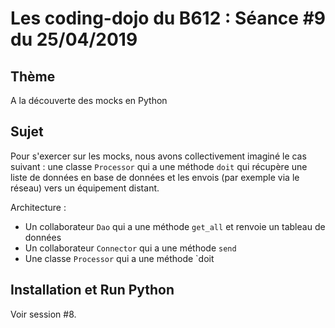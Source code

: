 # Les coding-dojo du B612 : Séance #9 du 25/04/2019

## Thème

A la découverte des mocks en Python

## Sujet

Pour s'exercer sur les mocks, nous avons collectivement imaginé le cas suivant :
une classe `Processor` qui a une méthode `doit` qui récupère une liste de données
en base de données et les envois (par exemple via le réseau) vers un équipement 
distant.

Architecture :
* Un collaborateur `Dao` qui a une méthode `get_all` et renvoie un tableau de données
* Un collaborateur `Connector` qui a une méthode `send`
* Une classe  `Processor` qui a une méthode `doit

## Installation et Run Python

Voir session #8.
